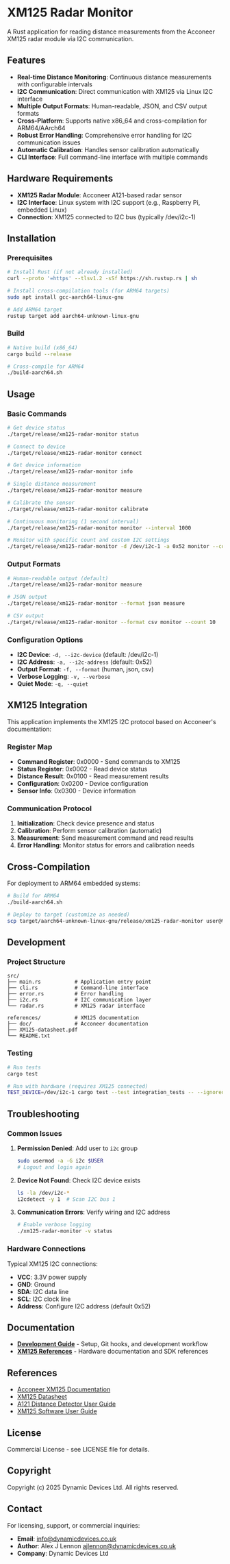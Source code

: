 # XM125 Radar Monitor

A Rust application for reading distance measurements from the Acconeer XM125 radar module via I2C communication.

## Features

- **Real-time Distance Monitoring**: Continuous distance measurements with configurable intervals
- **I2C Communication**: Direct communication with XM125 via Linux I2C interface
- **Multiple Output Formats**: Human-readable, JSON, and CSV output formats
- **Cross-Platform**: Supports native x86_64 and cross-compilation for ARM64/AArch64
- **Robust Error Handling**: Comprehensive error handling for I2C communication issues
- **Automatic Calibration**: Handles sensor calibration automatically
- **CLI Interface**: Full command-line interface with multiple commands

## Hardware Requirements

- **XM125 Radar Module**: Acconeer A121-based radar sensor
- **I2C Interface**: Linux system with I2C support (e.g., Raspberry Pi, embedded Linux)
- **Connection**: XM125 connected to I2C bus (typically /dev/i2c-1)

## Installation

### Prerequisites

```bash
# Install Rust (if not already installed)
curl --proto '=https' --tlsv1.2 -sSf https://sh.rustup.rs | sh

# Install cross-compilation tools (for ARM64 targets)
sudo apt install gcc-aarch64-linux-gnu

# Add ARM64 target
rustup target add aarch64-unknown-linux-gnu
```

### Build

```bash
# Native build (x86_64)
cargo build --release

# Cross-compile for ARM64
./build-aarch64.sh
```

## Usage

### Basic Commands

```bash
# Get device status
./target/release/xm125-radar-monitor status

# Connect to device
./target/release/xm125-radar-monitor connect

# Get device information
./target/release/xm125-radar-monitor info

# Single distance measurement
./target/release/xm125-radar-monitor measure

# Calibrate the sensor
./target/release/xm125-radar-monitor calibrate

# Continuous monitoring (1 second interval)
./target/release/xm125-radar-monitor monitor --interval 1000

# Monitor with specific count and custom I2C settings
./target/release/xm125-radar-monitor -d /dev/i2c-1 -a 0x52 monitor --count 100 --interval 500
```

### Output Formats

```bash
# Human-readable output (default)
./target/release/xm125-radar-monitor measure

# JSON output
./target/release/xm125-radar-monitor --format json measure

# CSV output
./target/release/xm125-radar-monitor --format csv monitor --count 10
```

### Configuration Options

- **I2C Device**: `-d, --i2c-device` (default: /dev/i2c-1)
- **I2C Address**: `-a, --i2c-address` (default: 0x52)
- **Output Format**: `-f, --format` (human, json, csv)
- **Verbose Logging**: `-v, --verbose`
- **Quiet Mode**: `-q, --quiet`

## XM125 Integration

This application implements the XM125 I2C protocol based on Acconeer's documentation:

### Register Map
- **Command Register**: 0x0000 - Send commands to XM125
- **Status Register**: 0x0002 - Read device status
- **Distance Result**: 0x0100 - Read measurement results
- **Configuration**: 0x0200 - Device configuration
- **Sensor Info**: 0x0300 - Device information

### Communication Protocol
1. **Initialization**: Check device presence and status
2. **Calibration**: Perform sensor calibration (automatic)
3. **Measurement**: Send measurement command and read results
4. **Error Handling**: Monitor status for errors and calibration needs

## Cross-Compilation

For deployment to ARM64 embedded systems:

```bash
# Build for ARM64
./build-aarch64.sh

# Deploy to target (customize as needed)
scp target/aarch64-unknown-linux-gnu/release/xm125-radar-monitor user@target-device:/usr/local/bin/
```

## Development

### Project Structure

```
src/
├── main.rs           # Application entry point
├── cli.rs            # Command-line interface
├── error.rs          # Error handling
├── i2c.rs            # I2C communication layer
└── radar.rs          # XM125 radar interface

references/           # XM125 documentation
├── doc/              # Acconeer documentation
├── XM125-datasheet.pdf
└── README.txt
```

### Testing

```bash
# Run tests
cargo test

# Run with hardware (requires XM125 connected)
TEST_DEVICE=/dev/i2c-1 cargo test --test integration_tests -- --ignored
```

## Troubleshooting

### Common Issues

1. **Permission Denied**: Add user to `i2c` group
   ```bash
   sudo usermod -a -G i2c $USER
   # Logout and login again
   ```

2. **Device Not Found**: Check I2C device exists
   ```bash
   ls -la /dev/i2c-*
   i2cdetect -y 1  # Scan I2C bus 1
   ```

3. **Communication Errors**: Verify wiring and I2C address
   ```bash
   # Enable verbose logging
   ./xm125-radar-monitor -v status
   ```

### Hardware Connections

Typical XM125 I2C connections:
- **VCC**: 3.3V power supply
- **GND**: Ground
- **SDA**: I2C data line
- **SCL**: I2C clock line
- **Address**: Configure I2C address (default 0x52)

## Documentation

- **[Development Guide](docs/DEVELOPMENT.md)** - Setup, Git hooks, and development workflow
- **[XM125 References](/data_drive/docs/references/)** - Hardware documentation and SDK references

## References

- [Acconeer XM125 Documentation](/data_drive/docs/references/doc/)
- [XM125 Datasheet](/data_drive/docs/references/XM125-datasheet.pdf)
- [A121 Distance Detector User Guide](/data_drive/docs/references/doc/A121%20Distance%20Detector%20User%20Guide.pdf)
- [XM125 Software User Guide](/data_drive/docs/references/doc/XM125%20Software%20User%20Guide.pdf)

## License

Commercial License - see LICENSE file for details.

## Copyright

Copyright (c) 2025 Dynamic Devices Ltd. All rights reserved.

## Contact

For licensing, support, or commercial inquiries:
- **Email**: info@dynamicdevices.co.uk
- **Author**: Alex J Lennon <ajlennon@dynamicdevices.co.uk>
- **Company**: Dynamic Devices Ltd
